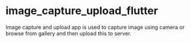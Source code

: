 # image_capture_upload_flutter
Image capture and upload app is used to capture image using camera or browse from gallery and then upload this to server.
